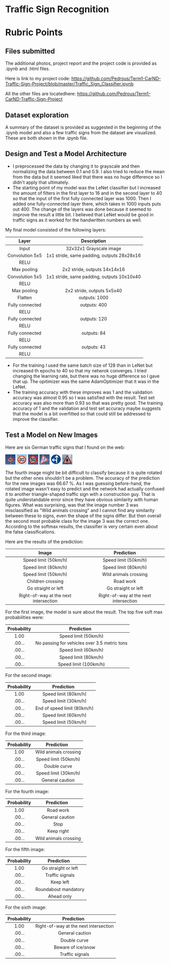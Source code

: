 # **Traffic Sign Recognition** 

[//]: # (Image References)

[image1]: ./examples/visualization.jpg "Visualization"
[image2]: ./examples/grayscale.jpg "Grayscaling"
[image3]: ./examples/random_noise.jpg "Random Noise"
[image4]: ./1.jpg "Traffic Sign 1"
[image5]: ./2.jpg "Traffic Sign 2"
[image6]: ./3.jpg "Traffic Sign 3"
[image7]: ./4.jpg "Traffic Sign 4"
[image8]: ./5.jpg "Traffic Sign 5"
[image9]: ./6.jpg "Traffic Sign 6"

# Rubric Points

## Files submitted
The additional photos, project report and the project code is provided as .ipynb and .html files.

Here is link to my project code: https://github.com/Pedrous/Term1-CarND-Traffic-Sign-Project/blob/master/Traffic_Sign_Classifier.ipynb

All the other files are locatedhere: https://github.com/Pedrous/Term1-CarND-Traffic-Sign-Project

## Dataset exploration
A summary of the dataset is provided as suggested in the beginning of the .ipynb model and also a few traffic signs from the dataset are visualized. These are both shown in the .ipynb file.

## Design and Test a Model Architecture
* I preprocessed the data by changing it to grayscale and then normalizing the data between 0.1 and 0.9. I also tried to reduce the mean from the data but it seemed liked that there was no huge difference so I didn't apply that ultimately.
* The starting point of my model was the LeNet classifier but I increased the amount of filters in the first layer to 16 and in the second layer to 40 so that the input of the first fully connected layer was 1000. Then I added one fully-connected layer there, which takes in 1000 inputs puts out 400. The change of the layers was done because it seemed to improve the result a little bit. I believed that LeNet would be good in traffic signs as it worked for the handwritten numbers as well.

My final model consisted of the following layers:

| Layer         		    |     Description	        					| 
|:---------------------:|:---------------------------------------------:| 
| Input         		    | 32x32x1 Grayscale image   							    | 
| Convolution 5x5     	| 1x1 stride, same padding, outputs 28x28x16 	|
| RELU					        |												|
| Max pooling	      	  | 2x2 stride,  outputs 14x14x16 				|
| Convolution 5x5	      | 1x1 stride, same padding, outputs 10x10x40     |
| RELU		              |         									|
| Max pooling				    | 2x2 stride,  outputs 5x5x40        									|
| Flatten               | outputs: 1000
| Fully connected			  |	outputs: 400											|
|	RELU					|												|
| Fully connected       | outputs: 120
| RELU
| Fully connected       | outputs: 84
| RELU
| Fully connected       | outputs: 43
| RELU

* For the training I used the same batch size of 128 than in LeNet but increased th epochs to 40 so that my netwrok converges. I tried changing the learning rate, but there was no huge difference so I gave that up. The opitimizer was the same AdamOptimizer that it was in the LeNet.
* The training accuracy with these improves was 1 and the validation accuracy was almost 0.95 so I was satisfied with the result. Test set accuracy was also more than 0.93 so that was pretty good. The training accuracy of 1 and the validation and test set accuracy maybe suggests that the model is a bit overfitted so that could still be addressed to improve the classifier.

## Test a Model on New Images

Here are six German traffic signs that I found on the web:

![alt text][image4] ![alt text][image5] ![alt text][image6] 
![alt text][image7] ![alt text][image8] ![alt text][image9]

The fourth image might be bit difficult to classify because it is quite rotated but the other ones shouldn't be a problem. The accuracy of the prediction for the new images was 66.67 %. As I was guessing before-hand, the rotated image wasn't easy to predict and the network had actually confused it to another triangle-shaped traffic sign with a construction guy. That is quite understandable error since they have obvious similarity with human figures. What was surprising, was that the image number 3 was misclassified as "Wild animals crossing" and I cannot find any similarity between these to signs, even the shape of the signs differ. But then overall the second most probable class for the image 3 was the correct one. According to the softmax results, the classifier is very certain even about the false classifications. 


Here are the results of the prediction:

| Image			                              |     Prediction	        				           | 
|:-------------------------------------:|:-------------------------------------:| 
| Speed limit (50km/h)                  | Speed limit (50km/h)                  |
| Speed limit (80km/h)                  |	Speed limit (80km/h)								          | 
| Speed limit (50km/h)                  | Wild animals crossing                 |
| Children crossing 				                | Road work                             |
| Go straight or left			                | Go straight or left										         |
| Right-of-way at the next intersection | Right-of-way at the next intersection | 


For the first image, the model is sure about the result. The top five soft max probabilities were:

| Probability      |     Prediction	        			 		                    | 
|:----------------:|:------------------------------------------------:| 
| 1.00         	   | Speed limit (50km/h)   						                    | 
| .00...     				  | No passing for vehicles over 3.5 metric tons 				|
| .00...				       | Speed limit (60km/h)		                           |
| .00...	      			 | Speed limit (80km/h)				 				                    |
| .00...				       | Speed limit (100km/h)      			                   |


For the second image: 

| Probability      |     Prediction	        			 		| 
|:----------------:|:----------------------------:| 
| 1.00         	   | Speed limit (80km/h)   						| 
| .00...     				  | Speed limit (30km/h) 						 	|
| .00...				       | End of speed limit (80km/h)		|
| .00...	      			 | Speed limit (60km/h)				 				|
| .00...				       | Speed limit (50km/h)      			|


For the third image: 

| Probability      |     Prediction	        			 		| 
|:----------------:|:----------------------------:| 
| 1.00         	   | Wild animals crossing   					| 
| .00...     				  | Speed limit (50km/h) 						 	|
| .00...				       | Double curve		               |
| .00...	      			 | Speed limit (30km/h)				 				|
| .00...				       | General caution      			     |


For the fourth image: 

| Probability      |     Prediction	        			 		| 
|:----------------:|:----------------------------:| 
| 1.00         	   | Road work   					            | 
| .00...     				  | General caution						 	      |
| .00...				       | Stop		                       |
| .00...	      			 | Keep right				 				          |
| .00...				       | Wild animals crossing      		|


For the fifth image: 

| Probability      |     Prediction	        			 		| 
|:----------------:|:----------------------------:| 
| 1.00         	   | Go straight or left  					   | 
| .00...     				  | Traffic signals						 	      |
| .00...				       | Keep left		                  |
| .00...	      			 | Roundabout mandatory				 				|
| .00...				       | Ahead only     		            |


For the sixth image: 

| Probability      |     Prediction	        			 		            | 
|:----------------:|:----------------------------------------:| 
| 1.00         	   | Right-of-way at the next intersection 			| 
| .00...     				  | General caution						 	                  |
| .00...				       | Double curve		                           |
| .00...	      			 | Beware of ice/snow				 		              		|
| .00...				       | Traffic signals     		                   |
